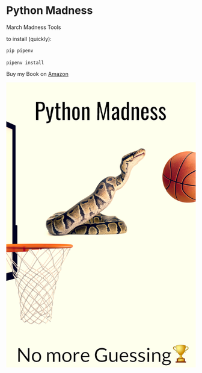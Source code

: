 # Python Madness
March Madness Tools

to install (quickly):

    pip pipenv
  
    pipenv install
  

Buy my Book on [Amazon](https://www.amazon.com/dp/B078FLXYBC/ref=sr_1_1?ie=UTF8&qid=1513472252&sr=8-1&keywords=python+madness)

![](BookCover.jpg)
